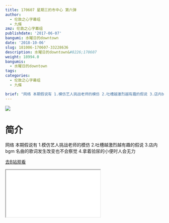 ```yaml
---
title: 170607 星期三的市中心 第六弹
author:
  - 伦敦之心字幕组
  - 九條
zmz: 伦敦之心字幕组
publishdate: '2017-06-07'
bangumi: 水曜日的downtown
date: '2018-10-06'
slug: 181006-170607-33228636
description: 水曜日的downtown&#8226;170607
weight: 18994.0
bangumis:
  - 水曜日的downtown
tags:
categories:
  - 伦敦之心字幕组
  - 九條

brief: "网络 本期假说有 1.模仿艺人挑战老师的模仿 2.吐槽越激烈越有趣的假说 3.店内bgm 名曲的歌词发生改变也不会察觉 4.拿着验尿的小便时人会无力"
---
```

![](https://i.imgur.com/E5J5OJZ.jpg)
# 简介  
网络
本期假说有 1.模仿艺人挑战老师的模仿 2.吐槽越激烈越有趣的假说 3.店内bgm 名曲的歌词发生改变也不会察觉 4.拿着验尿的小便时人会无力  

[去B站观看](https://www.bilibili.com/video/av33228636/)
<div class ="resp-container"><iframe class="testiframe" src="//player.bilibili.com/player.html?aid=33228636"", scrolling="no", allowfullscreen="true" > </iframe></div> 
